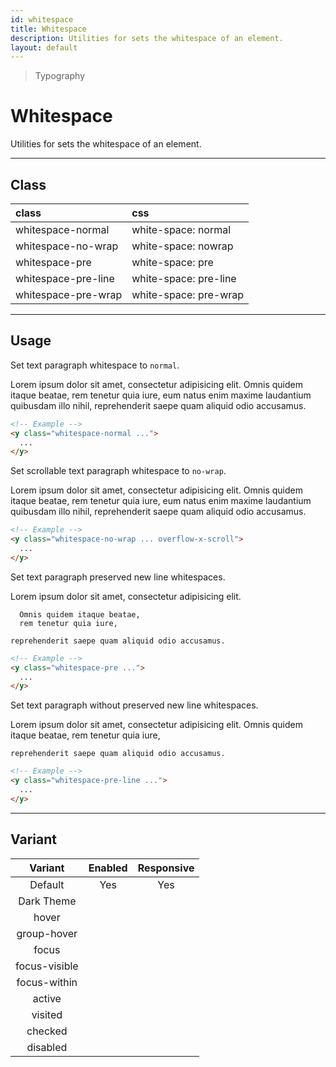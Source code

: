 ```yaml
---
id: whitespace
title: Whitespace
description: Utilities for sets the whitespace of an element.
layout: default
---
```


> Typography

# Whitespace

Utilities for sets the whitespace of an element.

---

## Class

| <span class="px-3 py-1 text-white (dark)text-charcoal-100 bg-charcoal-100 (dark)bg-gray-600 rounded-full">class</span> | <span class="px-3 py-1 text-white (dark)text-charcoal-100 bg-charcoal-100 (dark)bg-gray-600 rounded-full">css</span> |
|:--|:--|
| whitespace-normal | white-space: normal |
| whitespace-no-wrap | white-space: nowrap |
| whitespace-pre | white-space: pre |
| whitespace-pre-line | white-space: pre-line |
| whitespace-pre-wrap | white-space: pre-wrap |

---

## Usage

Set text paragraph whitespace to `normal`.

<y class="my-2 mx-auto max-w-lg">
  <y class="p-4 bg-gray-300 whitespace-normal">
   Lorem ipsum dolor sit amet, consectetur adipisicing elit. Omnis quidem itaque beatae, rem tenetur quia iure, eum natus enim maxime laudantium quibusdam illo nihil, reprehenderit saepe quam aliquid odio accusamus.
 </y>
</y>

```html
<!-- Example -->
<y class="whitespace-normal ...">
  ...
</y>
```

Set scrollable text paragraph whitespace to `no-wrap`.

<y class="my-2 mx-auto max-w-lg">
  <y class="p-4 bg-gray-300 whitespace-no-wrap overflow-x-scroll">
   Lorem ipsum dolor sit amet, consectetur adipisicing elit. Omnis quidem itaque beatae, rem tenetur quia iure, eum natus enim maxime laudantium quibusdam illo nihil, reprehenderit saepe quam aliquid odio accusamus.
 </y>
</y>

```html
<!-- Example -->
<y class="whitespace-no-wrap ... overflow-x-scroll">
  ...
</y>
```

Set text paragraph preserved new line whitespaces.

<y class="my-2 mx-auto max-w-lg">
  <y class="p-4 bg-gray-300 whitespace-pre">
    Lorem ipsum dolor sit amet, consectetur adipisicing elit.

      Omnis quidem itaque beatae,
      rem tenetur quia iure,

    reprehenderit saepe quam aliquid odio accusamus.
  </y>
</y>

```html
<!-- Example -->
<y class="whitespace-pre ...">
  ...
</y>
```

Set text paragraph without preserved new line whitespaces.

<y class="my-2 mx-auto max-w-lg">
  <y class="p-4 bg-gray-300 whitespace-pre-line">
    Lorem ipsum dolor sit amet, consectetur adipisicing elit.
    Omnis quidem itaque beatae,
    rem tenetur quia iure,

    reprehenderit saepe quam aliquid odio accusamus.
  </y>
</y>

```html
<!-- Example -->
<y class="whitespace-pre-line ...">
  ...
</y>
```

---

## Variant

| <span class="font-semibold underline">Variant</span> | <span class="font-semibold underline">Enabled</span> | <span class="font-semibold underline">Responsive</span> |
|:-:|:-:|:-:|
| Default | Yes | Yes |
| Dark Theme | | |
| hover| | |
| group-hover | | |
| focus | | |
| focus-visible | | |
| focus-within | | |
| active | | |
| visited | | |
| checked | | |
| disabled | | |